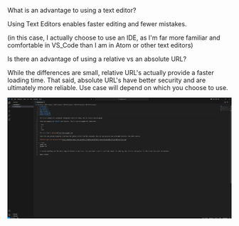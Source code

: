 What is an advantage to using a text editor?

Using Text Editors enables faster editing and fewer mistakes.

(in this case, I actually choose to use an IDE, as I'm far more familiar and comfortable in VS_Code than I am in Atom or other text editors)

Is there an advantage of using a relative vs an absolute URL?

While the differences are small, relative URL's actually provide a faster loading time.
That said, absolute URL's have better security and are ultimately more reliable.
Use case will depend on which you choose to use.

![IDE picture](https://github.com/tgarnerMT/Intro_to_WebDev/blob/main/Assignment_3/textEditor.png)
